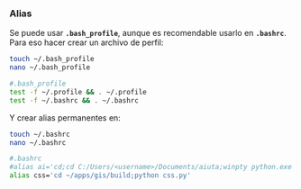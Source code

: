 ### Alias

Se puede usar **`.bash_profile`**, aunque es recomendable usarlo en **`.bashrc`**. 
Para eso hacer crear un archivo de perfil:

```sh
touch ~/.bash_profile
nano ~/.bash_profile

#.bash_profile
test -f ~/.profile && . ~/.profile
test -f ~/.bashrc && . ~/.bashrc
```

Y crear alias permanentes en:
```sh
touch ~/.bashrc
nano ~/.bashrc

#.bashrc
#alias ai='cd;cd C:/Users/<username>/Documents/aiuta;winpty python.exe a.py'
alias css='cd ~/apps/gis/build;python css.py'
```
